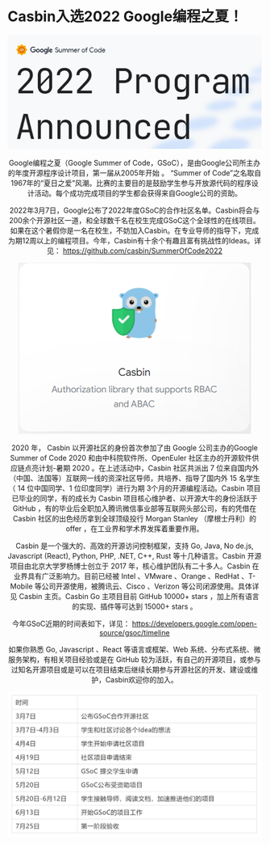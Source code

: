 # Casbin入选2022 Google编程之夏！


![avatar](./20220317-Casbin入选2022%20Google编程之夏！-1.png)

<div align=center>

Google编程之夏（Google Summer of Code，GSoC），是由Google公司所主办的年度开源程序设计项目，第一届从2005年开始 。  “Summer of Code”之名取自1967年的“夏日之爱”风潮。比赛的主要目的是鼓励学生参与开放源代码的程序设计活动。每个成功完成项目的学生都会获得来自Google公司的资助。

2022年3月7日，Google公布了2022年度GSoC的合作社区名单。Casbin将会与200余个开源社区一道，和全球数千名在校生完成GSoC这个全球性的在线项目。如果在这个暑假你是一名在校生，不妨加入Casbin。在专业导师的指导下，完成为期12周以上的编程项目。今年，Casbin有十余个有趣且富有挑战性的Ideas。详见：
https://github.com/casbin/SummerOfCode2022

![logo](./20220317-Casbin入选2022%20Google编程之夏！-2.png)

<div align=center>

2020 年， Casbin 以开源社区的身份首次参加了由 Google 公司主办的Google Summer of Code 2020 和由中科院软件所、OpenEuler 社区主办的开源软件供应链点亮计划-暑期 2020 。在上述活动中，Casbin 社区共派出 7 位来自国内外（中国、法国等）互联网一线的资深社区导师，共培养、指导了国内外 15 名学生（ 14 位中国同学、1 位印度同学）进行为期 3个月的开源编程活动。Casbin 项目已毕业的同学，有的成长为 Casbin 项目核心维护者、以开源大牛的身份活跃于 GitHub ，有的毕业后全职加入腾讯微信事业部等互联网头部公司，有的凭借在 Casbin 社区的出色经历拿到全球顶级投行 Morgan Stanley （摩根士丹利）的 offer ，在工业界和学术界发挥着重要作用。

Casbin 是一个强大的、高效的开源访问控制框架，支持 Go, Java, No de.js, Javascript (React), Python, PHP, .NET, C++, Rust 等十几种语言。Casbin 开源项目由北京大学罗杨博士创立于 2017 年，核心维护团队有二十多人。Casbin 在业界具有广泛影响力。目前已经被 Intel 、VMware 、Orange 、RedHat 、T-Mobile 等公司开源使用，被腾讯云、Cisco 、Verizon 等公司闭源使用。具体详见 Casbin 主页。Casbin Go 主项目目前 GitHub 10000+ stars ，加上所有语言的实现、插件等可达到 15000+ stars 。

今年GSoC近期的时间表如下，详见：
https://developers.google.com/open-source/gsoc/timeline

如果你熟悉 Go, Javascript 、React 等语言或框架、Web 系统、分布式系统、微服务架构，有相关项目经验或是在 GitHub 较为活跃，有自己的开源项目，或参与过知名开源项目或是可以在项目结束后继续长期参与开源社区的开发、建设或维护，Casbin欢迎你的加入。

![timeline](./20220317-Casbin入选2022%20Google编程之夏！-3.png)
